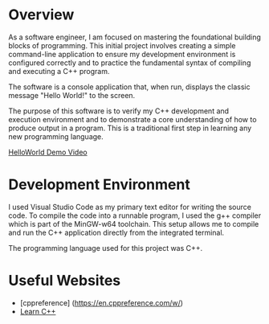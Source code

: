# Overview

As a software engineer, I am focused on mastering the foundational building blocks of programming. This initial project involves creating a simple command-line application to ensure my development environment is configured correctly and to practice the fundamental syntax of compiling and executing a C++ program.

The software is a console application that, when run, displays the classic message "Hello World!" to the screen.

The purpose of this software is to verify my C++ development and execution environment and to demonstrate a core understanding of how to produce output in a program. This is a traditional first step in learning any new programming language.

[HelloWorld Demo Video](https://youtu.be/fhyLs2aQa_s)

# Development Environment

I used Visual Studio Code as my primary text editor for writing the source code. To compile the code into a runnable program, I used the g++ compiler which is part of the MinGW-w64 toolchain. This setup allows me to compile and run the C++ application directly from the integrated terminal.

The programming language used for this project was C++.

# Useful Websites

* [cppreference] (https://en.cppreference.com/w/)
* [Learn C++](https://www.learncpp.com/)
